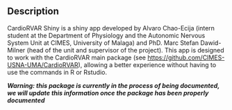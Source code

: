 ## Description

CardioRVAR Shiny is a shiny app developed by Alvaro Chao-Ecija (intern student at the 
Department of Physiology and the Autonomic Nervous System Unit at CIMES, University of
Malaga) and PhD. Marc Stefan Dawid-Milner (head of the unit and supervisor of the project). 
This app is designed to work with the CardioRVAR main package (see https://github.com/CIMES-USNA-UMA/CardioRVAR),
allowing a better experience without having to use the commands in R or Rstudio.

***Warning: this package is currently in the process of being documented, we will
update this information once the package has been properly documented***
